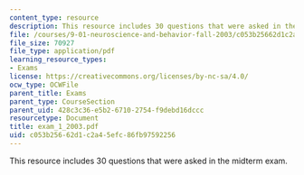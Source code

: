 ```yaml
---
content_type: resource
description: This resource includes 30 questions that were asked in the midterm exam.
file: /courses/9-01-neuroscience-and-behavior-fall-2003/c053b25662d1c2a45efc86fb97592256_exam_1_2003.pdf
file_size: 70927
file_type: application/pdf
learning_resource_types:
- Exams
license: https://creativecommons.org/licenses/by-nc-sa/4.0/
ocw_type: OCWFile
parent_title: Exams
parent_type: CourseSection
parent_uid: 428c3c36-e5b2-6710-2754-f9debd16dccc
resourcetype: Document
title: exam_1_2003.pdf
uid: c053b256-62d1-c2a4-5efc-86fb97592256
---
```

This resource includes 30 questions that were asked in the midterm exam.